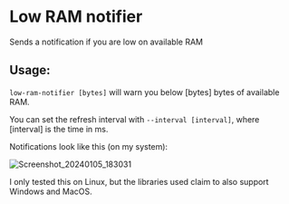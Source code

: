 # Low RAM notifier
Sends a notification if you are low on available RAM

## Usage:
`low-ram-notifier [bytes]` will warn you below [bytes] bytes of available RAM.

You can set the refresh interval with `--interval [interval]`, where [interval] is the time in ms.

Notifications look like this (on my system):

![Screenshot_20240105_183031](https://github.com/Davvos11/low-ram-notifier/assets/20478740/df692162-5ea1-4bc3-9a72-0136c0627733)

I only tested this on Linux, but the libraries used claim to also support Windows and MacOS.
